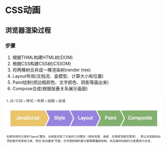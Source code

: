 # CSS动画
## 浏览器渲染过程
### 步骤
1. 根据THML构建HTML树(DOM)
2. 根据CSS构建CSS树(CSSOM)
3. 将两棵树合并成一棵渲染树(render tree)
4. Layout布局(文档流、盒模型、计算大小和位置)
5. Paint绘制(把边框颜色、文字颜色、阴影等画出来)
6. Compose合成(根据层叠关系展示画面)
#### 
![代码结果](https://github.com/Bum-Ble/Notes/blob/main/images/css01.png)